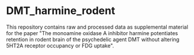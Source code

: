 # DMT_harmine_rodent
This repository contains raw and processed data as supplemental material for the paper "The monoamine oxidase A inhibitor harmine potentiates retention in rodent brain of the psychedelic agent DMT without altering 5HT2A receptor occupancy or FDG uptake".
